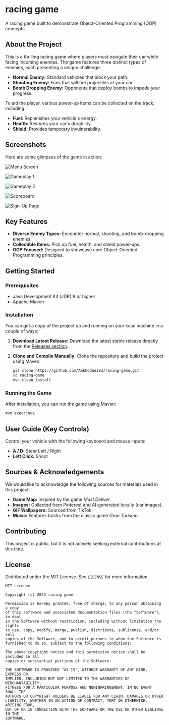 # racing game 

A racing game built to demonstrate Object-Oriented Programming (OOP) concepts.

## About the Project

This is a thrilling racing game where players must navigate their car while facing incoming enemies. The game features three distinct types of enemies, each presenting a unique challenge:

*   **Normal Enemy:** Standard vehicles that block your path.
*   **Shooting Enemy:** Foes that will fire projectiles at your car.
*   **Bomb Dropping Enemy:** Opponents that deploy bombs to impede your progress.

To aid the player, various power-up items can be collected on the track, including:

*   **Fuel:** Replenishes your vehicle's energy.
*   **Health:** Restores your car's durability.
*   **Shield:** Provides temporary invulnerability.

## Screenshots

Here are some glimpses of the game in action:

![Menu Screen](menu.png)

![Gameplay 1](game1.png)

![Gameplay 2](game2.png)

![Scoreboard](scores.png)

![Sign-Up Page](sign_up.png)


## Key Features

*   **Diverse Enemy Types:** Encounter normal, shooting, and bomb-dropping enemies.
*   **Collectible Items:** Pick up fuel, health, and shield power-ups.
*   **OOP Focused:** Designed to showcase core Object-Oriented Programming principles.

## Getting Started

### Prerequisites

*   Java Development Kit (JDK) 8 or higher
*   Apache Maven

### Installation

You can get a copy of the project up and running on your local machine in a couple of ways:

1.  **Download Latest Release:**
    Download the latest stable release directly from the [Releases section](https://github.com/Amkhodaei83/racing-game/releases).

2.  **Clone and Compile Manually:**
    Clone the repository and build the project using Maven:

    ```bash
    git clone https://github.com/Amkhodaei83/racing-game.git
    cd racing-game
    mvn clean install
    ```

### Running the Game

After installation, you can run the game using Maven:

```bash
mvn exec:java
```

## User Guide (Key Controls)

Control your vehicle with the following keyboard and mouse inputs:

*   **A / D:** Steer Left / Right
*   **Left Click:** Shoot

## Sources & Acknowledgements

We would like to acknowledge the following sources for materials used in this project:

*   **Game Map:** Inspired by the game *Must Deliver*.
*   **Images:** Collected from Pinterest and AI-generated locally (car images).
*   **GIF Wallpapers:** Sourced from TikTok.
*   **Music:** Features tracks from the classic game *Gran Turismo*.

## Contributing

This project is public, but it is not actively seeking external contributions at this time.

## License

Distributed under the MIT License. See `LICENSE` for more information.

```
MIT License

Copyright (c) 2023 racing game

Permission is hereby granted, free of charge, to any person obtaining a copy
of this software and associated documentation files (the "Software"), to deal
in the Software without restriction, including without limitation the rights
to use, copy, modify, merge, publish, distribute, sublicense, and/or sell
copies of the Software, and to permit persons to whom the Software is
furnished to do so, subject to the following conditions:

The above copyright notice and this permission notice shall be included in all
copies or substantial portions of the Software.

THE SOFTWARE IS PROVIDED "AS IS", WITHOUT WARRANTY OF ANY KIND, EXPRESS OR
IMPLIED, INCLUDING BUT NOT LIMITED TO THE WARRANTIES OF MERCHANTABILITY,
FITNESS FOR A PARTICULAR PURPOSE AND NONINFRINGEMENT. IN NO EVENT SHALL THE
AUTHORS OR COPYRIGHT HOLDERS BE LIABLE FOR ANY CLAIM, DAMAGES OR OTHER
LIABILITY, WHETHER IN AN ACTION OF CONTRACT, TORT OR OTHERWISE, ARISING FROM,
OUT OF OR IN CONNECTION WITH THE SOFTWARE OR THE USE OR OTHER DEALINGS IN THE
SOFTWARE.
``` 